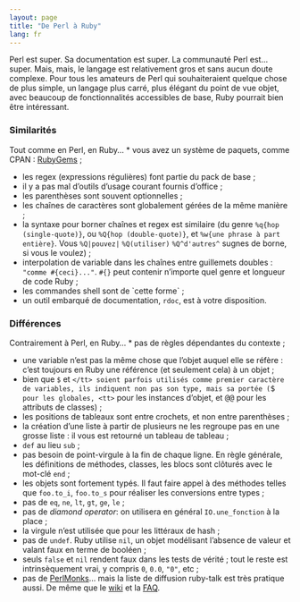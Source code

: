 ```yaml
---
layout: page
title: "De Perl à Ruby"
lang: fr
---
```


Perl est super. Sa documentation est super. La communauté Perl est…
super. Mais, mais, le langage est relativement gros et sans aucun doute
complexe. Pour tous les amateurs de Perl qui souhaiteraient quelque
chose de plus simple, un langage plus carré, plus élégant du point de
vue objet, avec beaucoup de fonctionnalités accessibles de base, Ruby
pourrait bien être intéressant.

### Similarités

 Tout comme en Perl, en Ruby… * vous avez un système de paquets, comme CPAN : [RubyGems][1] ;
* les regex (expressions régulières) font partie du pack de base ;
* il y a pas mal d’outils d’usage courant fournis d’office ;
* les parenthèses sont souvent optionnelles ;
* les chaînes de caractères sont globalement gérées de la même manière ;
* la syntaxe pour borner chaînes et regex est similaire (du genre
  `%q{hop (single-quote)}`, ou `%Q{hop (double-quote)}`, et `%w{une
  phrase à part entière}`. Vous `%Q|pouvez|` `%Q(utiliser)`
  `%Q^d'autres^` sugnes de borne, si vous le voulez) ;
* interpolation de variable dans les chaînes entre guillemets doubles :
  `"comme #{ceci}..."`. `#{}` peut contenir n’importe quel genre et
  longueur de code Ruby ;
* les commandes shell sont de \`cette forme\` ;
* un outil embarqué de documentation, `rdoc`, est à votre disposition.

### Différences

 Contrairement à Perl, en Ruby… * pas de règles dépendantes du contexte ;
* une variable n’est pas la même chose que l’objet auquel elle se réfère
  : c’est toujours en Ruby une référence (et seulement cela) à un objet
  ;
* bien que `$` et <tt>`</tt> soient parfois utilisés comme premier
  caractère de variables, ils indiquent non pas son type, mais sa portée
  (`$` pour les globales, <tt>`</tt> pour les instances d’objet, et
  <tt>@@</tt> pour les attributs de classes) ;
* les positions de tableaux sont entre crochets, et non entre
  parenthèses ;
* la création d’une liste à partir de plusieurs ne les regroupe pas en
  une grosse liste : il vous est retourné un tableau de tableau ;
* `def` au lieu `sub` ;
* pas besoin de point-virgule à la fin de chaque ligne. En règle
  générale, les définitions de méthodes, classes, les blocs sont
  clôturés avec le mot-clé `end` ;
* les objets sont fortement typés. Il faut faire appel à des méthodes
  telles que `foo.to_i`, `foo.to_s` pour réaliser les conversions entre
  types ;
* pas de `eq`, `ne`, `lt`, `gt`, `ge`, `le` ;
* pas de *diamond operator*\: on utilisera en général `IO.une_fonction`
  à la place ;
* la virgule n’est utilisée que pour les littéraux de hash ;
* pas de `undef`. Ruby utilise `nil`, un objet modélisant l’absence de
  valeur et valant faux en terme de booléen ;
* seuls `false` et `nil` rendent faux dans les tests de vérité ; tout le
  reste est intrinsèquement vrai, y compris `0`, `0.0`, `"0"`, etc ;
* pas de [PerlMonks][2]... mais la liste de diffusion ruby-talk est très
  pratique aussi. De même que le [wiki][3] et la [FAQ][4].



[1]: http://docs.rubygems.org 
[2]: http://www.perlmonks.org/ 
[3]: http://wiki.rubygarden.org/Ruby 
[4]: http://www.rubygarden.org/faq/dispatch.cgi?controller=main&amp;action=index 
